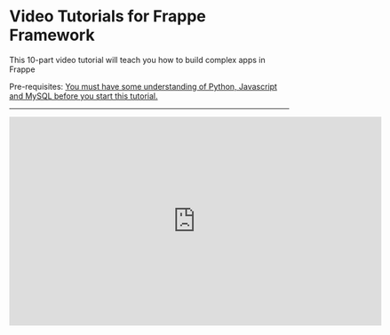 <!-- base_template: frappe_io/www/frappe/frappe_base.html --><!-- add-breadcrumbs -->
# Video Tutorials for Frappe Framework

This 10-part video tutorial will teach you how to build complex apps in Frappe

Pre-requisites: <a href="/docs/user/en/tutorial/before.html" target="_blank">You must have some understanding of Python, Javascript and MySQL before you start this tutorial.</a>

---

<iframe width="670" height="376" src="https://www.youtube.com/embed/videoseries?list=PL3lFfCEoMxvzHtsZHFJ4T3n5yMM3nGJ1W" frameborder="0" allowfullscreen></iframe>
